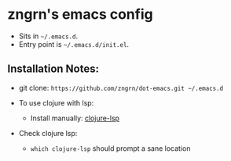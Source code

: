 # zngrn's emacs config

  * Sits in `~/.emacs.d`.
  * Entry point is `~/.emacs.d/init.el`.

## Installation Notes:

  * git clone: `https://github.com/zngrn/dot-emacs.git ~/.emacs.d`

  * To use clojure with lsp:
    - Install manually: [clojure-lsp](https://clojure-lsp.io/installation/#manually)
  * Check clojure lsp:
    - `which clojure-lsp` should prompt a sane location
